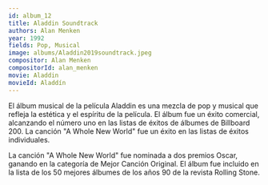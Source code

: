 ```yaml
---
id: album_12
title: Aladdin Soundtrack
authors: Alan Menken
year: 1992
fields: Pop, Musical
image: albums/Aladdin2019soundtrack.jpeg
compositor: Alan Menken
compositorId: alan_menken
movie: Aladdin
movieId: Aladdín
---
```

El álbum musical de la película Aladdin es una mezcla de pop y musical que refleja la estética y el espíritu de la película.
El álbum fue un éxito comercial, alcanzando el número uno en las listas de éxitos de álbumes de Billboard 200. La canción "A Whole New World" fue un éxito en las listas de éxitos individuales.

La canción "A Whole New World" fue nominada a dos premios Oscar, ganando en la categoría de Mejor Canción Original.
El álbum fue incluido en la lista de los 50 mejores álbumes de los años 90 de la revista Rolling Stone.